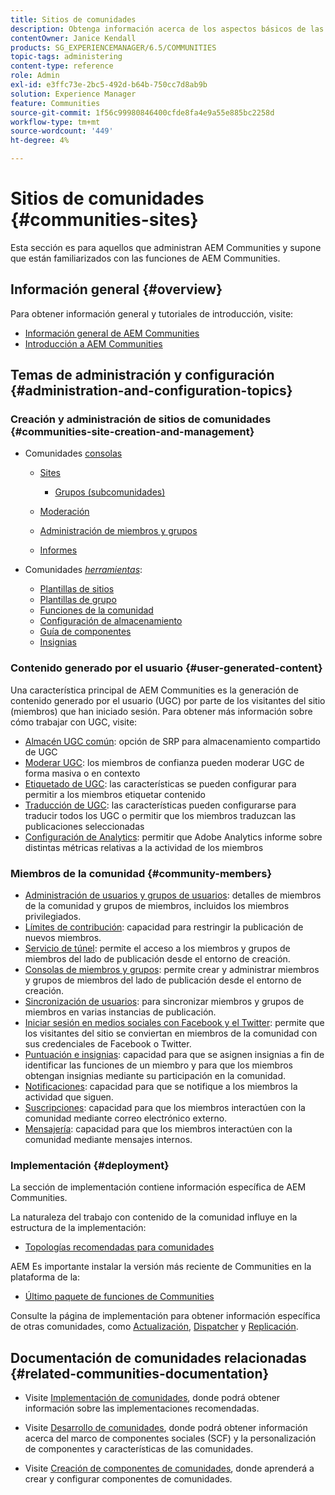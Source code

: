 ```yaml
---
title: Sitios de comunidades
description: Obtenga información acerca de los aspectos básicos de las comunidades de Adobe Experience Manager AEM () para administradores que ya están familiarizados con sus funciones básicas.
contentOwner: Janice Kendall
products: SG_EXPERIENCEMANAGER/6.5/COMMUNITIES
topic-tags: administering
content-type: reference
role: Admin
exl-id: e3ffc73e-2bc5-492d-b64b-750cc7d8ab9b
solution: Experience Manager
feature: Communities
source-git-commit: 1f56c99980846400cfde8fa4e9a55e885bc2258d
workflow-type: tm+mt
source-wordcount: '449'
ht-degree: 4%

---
```


# Sitios de comunidades {#communities-sites}

Esta sección es para aquellos que administran AEM Communities y supone que están familiarizados con las funciones de AEM Communities.

## Información general {#overview}

Para obtener información general y tutoriales de introducción, visite:

* [Información general de AEM Communities](overview.md)
* [Introducción a AEM Communities](getting-started.md)

## Temas de administración y configuración {#administration-and-configuration-topics}

### Creación y administración de sitios de comunidades {#communities-site-creation-and-management}

* Comunidades [consolas](consoles.md)

   * [Sites](sites-console.md)

      * [Grupos (subcomunidades)](groups.md)

   * [Moderación](moderation.md)
   * [Administración de miembros y grupos](members.md)
   * [Informes](reports.md)

* Comunidades [*herramientas*](tools.md):

   * [Plantillas de sitios](sites.md)
   * [Plantillas de grupo](tools-groups.md)
   * [Funciones de la comunidad](functions.md)
   * [Configuración de almacenamiento](srp-config.md)
   * [Guía de componentes](components-guide.md)
   * [Insignias](badges.md)


### Contenido generado por el usuario {#user-generated-content}

Una característica principal de AEM Communities es la generación de contenido generado por el usuario (UGC) por parte de los visitantes del sitio (miembros) que han iniciado sesión. Para obtener más información sobre cómo trabajar con UGC, visite:

* [Almacén UGC común](working-with-srp.md): opción de SRP para almacenamiento compartido de UGC
* [Moderar UGC](moderate-ugc.md): los miembros de confianza pueden moderar UGC de forma masiva o en contexto
* [Etiquetado de UGC](tag-ugc.md): las características se pueden configurar para permitir a los miembros etiquetar contenido
* [Traducción de UGC](translate-ugc.md): las características pueden configurarse para traducir todos los UGC o permitir que los miembros traduzcan las publicaciones seleccionadas
* [Configuración de Analytics](analytics.md): permitir que Adobe Analytics informe sobre distintas métricas relativas a la actividad de los miembros

### Miembros de la comunidad {#community-members}

* [Administración de usuarios y grupos de usuarios](users.md): detalles de miembros de la comunidad y grupos de miembros, incluidos los miembros privilegiados.
* [Límites de contribución](limits.md): capacidad para restringir la publicación de nuevos miembros.
* [Servicio de túnel](deploy-communities.md#tunnel-service-on-author): permite el acceso a los miembros y grupos de miembros del lado de publicación desde el entorno de creación.
* [Consolas de miembros y grupos](members.md): permite crear y administrar miembros y grupos de miembros del lado de publicación desde el entorno de creación.
* [Sincronización de usuarios](sync.md): para sincronizar miembros y grupos de miembros en varias instancias de publicación.
* [Iniciar sesión en medios sociales con Facebook y el Twitter](social-login.md): permite que los visitantes del sitio se conviertan en miembros de la comunidad con sus credenciales de Facebook o Twitter.
* [Puntuación e insignias](implementing-scoring.md): capacidad para que se asignen insignias a fin de identificar las funciones de un miembro y para que los miembros obtengan insignias mediante su participación en la comunidad.
* [Notificaciones](notifications.md): capacidad para que se notifique a los miembros la actividad que siguen.
* [Suscripciones](subscriptions.md): capacidad para que los miembros interactúen con la comunidad mediante correo electrónico externo.
* [Mensajería](messaging.md): capacidad para que los miembros interactúen con la comunidad mediante mensajes internos.

### Implementación {#deployment}

La sección de implementación contiene información específica de AEM Communities.

La naturaleza del trabajo con contenido de la comunidad influye en la estructura de la implementación:

* [Topologías recomendadas para comunidades](topologies.md)

AEM Es importante instalar la versión más reciente de Communities en la plataforma de la:

* [Último paquete de funciones de Communities](deploy-communities.md#latestfeaturepack)

Consulte la página de implementación para obtener información específica de otras comunidades, como [Actualización](upgrade.md), [Dispatcher](dispatcher.md) y [Replicación](deploy-communities.md#replication-agents-on-author).

## Documentación de comunidades relacionadas {#related-communities-documentation}

* Visite [Implementación de comunidades](deploy-communities.md), donde podrá obtener información sobre las implementaciones recomendadas.

* Visite [Desarrollo de comunidades](communities.md), donde podrá obtener información acerca del marco de componentes sociales (SCF) y la personalización de componentes y características de las comunidades.

* Visite [Creación de componentes de comunidades](author-communities.md), donde aprenderá a crear y configurar componentes de comunidades.
